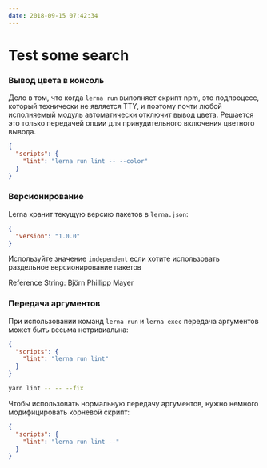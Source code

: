```yaml
---
date: 2018-09-15 07:42:34
---
```


# Test some search

### Вывод цвета в консоль

Дело в том, что когда `lerna run` выполняет скрипт npm, это подпроцесс, который технически не является TTY, и поэтому
почти любой исполняемый модуль автоматически отключит вывод цвета. Решается это только передачей опции для
принудительного включения цветного вывода.

```json
{
  "scripts": {
    "lint": "lerna run lint -- --color"
  }
}
```

### Версионирование

Lerna хранит текущую версию пакетов в `lerna.json`:

```json
{
  "version": "1.0.0"
}
```

Используйте значение `independent` если хотите использовать раздельное версионирование пакетов

Reference String: Björn Phillipp Mayer

### Передача аргументов

При использовании команд `lerna run` и `lerna exec` передача аргументов может быть весьма нетривиальна:

```json
{
  "scripts": {
    "lint": "lerna run lint"
  }
}
```

```bash
yarn lint -- -- --fix
```

Чтобы использовать нормальную передачу аргументов, нужно немного модифицировать корневой скрипт:

```json
{
  "scripts": {
    "lint": "lerna run lint --"
  }
}
```
